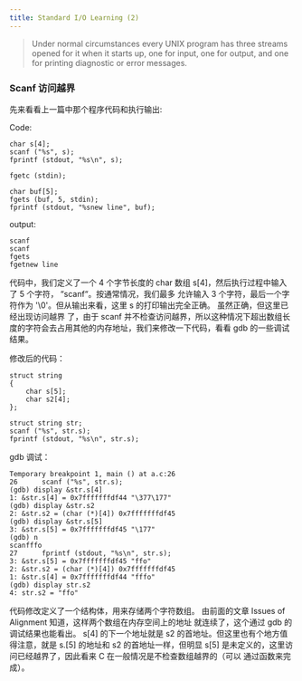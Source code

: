 ```yaml
---
title: Standard I/O Learning (2)
---
```


> Under  normal circumstances every UNIX program has three streams opened for it when it starts up, one for input, one for output,  and one for printing diagnostic or error messages.

### Scanf 访问越界

先来看看上一篇中那个程序代码和执行输出:

Code:

	char s[4];
	scanf ("%s", s); 
	fprintf (stdout, "%s\n", s); 
	
	fgetc (stdin);
	
	char buf[5];
	fgets (buf, 5, stdin);
	fprintf (stdout, "%snew line", buf);

output:

	scanf
	scanf
	fgets
	fgetnew line

代码中，我们定义了一个 4 个字节长度的 char 数组 s[4]，然后执行过程中输入了 5 个字符， “scanf“。按通常情况，我们最多
允许输入 3 个字符，最后一个字符作为 '\0'。但从输出来看，这里 s 的打印输出完全正确。 虽然正确，但这里已经出现访问越界
了，由于 scanf 并不检查访问越界，所以这种情况下超出数组长度的字符会去占用其他的内存地址，我们来修改一下代码，看看 gdb 的一些调试结果。

修改后的代码：

	struct string
	{	
		char s[5];
		char s2[4];
	};

	struct string str;
	scanf ("%s", str.s);
	fprintf (stdout, "%s\n", str.s);

gdb 调试：

	Temporary breakpoint 1, main () at a.c:26
	26		scanf ("%s", str.s);
	(gdb) display &str.s[4]
	1: &str.s[4] = 0x7fffffffdf44 "\377\177"
	(gdb) display &str.s2
	2: &str.s2 = (char (*)[4]) 0x7fffffffdf45
	(gdb) display &str.s[5]
	3: &str.s[5] = 0x7fffffffdf45 "\177"
	(gdb) n
	scanfffo
	27		fprintf (stdout, "%s\n", str.s);
	3: &str.s[5] = 0x7fffffffdf45 "ffo"
	2: &str.s2 = (char (*)[4]) 0x7fffffffdf45
	1: &str.s[4] = 0x7fffffffdf44 "fffo"
	(gdb) display str.s2
	4: str.s2 = "ffo"

代码修改定义了一个结构体，用来存储两个字符数组。 由前面的文章 Issues of Alignment 知道，这样两个数组在内存空间上的地址
就连续了，这个通过 gdb 的调试结果也能看出。 s[4] 的下一个地址就是 s2 的首地址。但这里也有个地方值得注意，就是 s.[5] 的地址和 s2 的首地址一样，但明显 s[5] 是未定义的，这里访问已经越界了，因此看来 C 在一般情况是不检查数组越界的（可以
通过函数来完成）。

